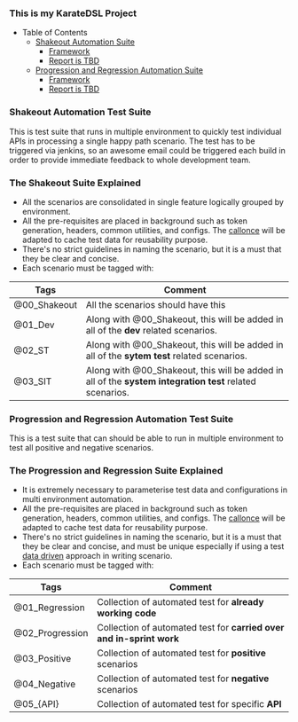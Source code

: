 ### **This is my KarateDSL Project**

* Table of Contents
  - [Shakeout Automation Suite](#shakeout-automation-test-suite)
    - [Framework](#the-shakeout-suite-explained)
    - [Report is TBD](#)
  - [Progression and Regression Automation Suite](#progression-and-regression-automation-test-suite)
    - [Framework](#the-progression-and-regression-suite-explained)
    - [Report is TBD](#)

### **Shakeout Automation Test Suite**
This is test suite that runs in multiple environment to quickly test individual APIs in processing a single happy path scenario. The test has to be triggered via jenkins, so an awesome email could be triggered each build in order to provide immediate feedback to whole development team.

### **The Shakeout Suite Explained**
* All the scenarios are consolidated in single feature logically grouped by environment.
* All the pre-requisites are placed in background such as token generation, headers, common utilities, and configs. The [callonce](https://github.com/intuit/karate#callonce) will be adapted to cache test data for reusability purpose.
* There's no strict guidelines in naming the scenario, but it is a must that they be clear and concise.
* Each scenario must be tagged with:

| Tags          | Comment                                                                                                   | 
|---------------|-----------------------------------------------------------------------------------------------------------|
| @00_Shakeout  | All the scenarios should have this                                                                        |
| @01_Dev       | Along with @00_Shakeout, this will be added in all of the **dev** related scenarios.                      |
| @02_ST        | Along with @00_Shakeout, this will be added in all of the **sytem test** related scenarios.               |
| @03_SIT       | Along with @00_Shakeout, this will be added in all of the **system integration test** related scenarios.  |

### **Progression and Regression Automation Test Suite**
This is a test suite that can should be able to run in multiple environment to test all positive and negative scenarios.

### **The Progression and Regression Suite Explained**
* It is extremely necessary to parameterise test data and configurations in multi environment automation.
* All the pre-requisites are placed in background such as token generation, headers, common utilities, and configs. The [callonce](https://github.com/intuit/karate#callonce) will be adapted to cache test data for reusability purpose.
* There's no strict guidelines in naming the scenario, but it is a must that they be clear and concise, and must be unique especially if using a test [data driven](https://github.com/intuit/karate#data-driven-tests) approach in writing scenario.
* Each scenario must be tagged with:

| Tags            | Comment                                                               | 
|---------------  |-----------------------------------------------------------------------|
| @01_Regression  | Collection of automated test for **already working code**             |
| @02_Progression | Collection of automated test for **carried over and in-sprint work**  |
| @03_Positive    | Collection of automated test for **positive** scenarios               |
| @04_Negative    | Collection of automated test for **negative** scenarios               |
| @05_{API}       | Collection of automated test for specific **API**
